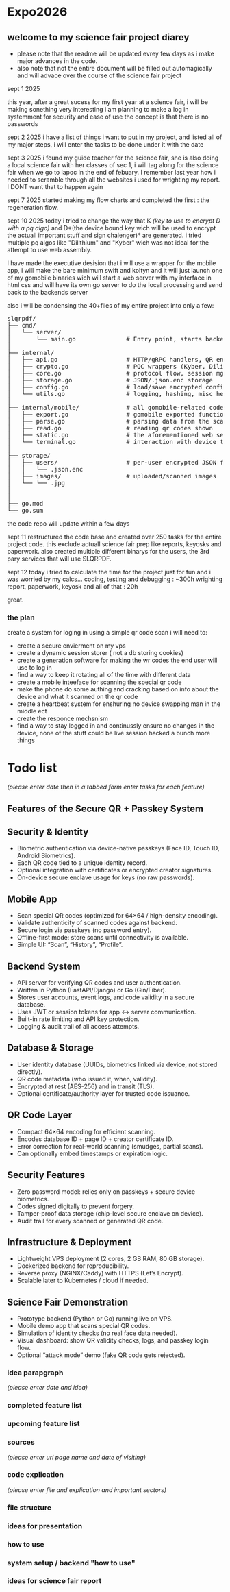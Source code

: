 # Expo2026

## welcome to my science fair project diarey

* please note that the readme will be updated evrey few days as i make major advances in the code.
* also note that not the entire document will be filled out automagically and will advace over the course of the science fair project

sept 1 2025

this year, after a great sucess for my first year at a science fair, i will be making sonething very interesting
i am planning to make a log in systemment for security and ease of use
the concept is that there is no passwords

sept 2 2025
i have a list of things i want to put in my project, and listed all of my major steps, i will enter the tasks to be done under it with the date

sept 3 2025
i found my guide teacher for the science fair, she is also doing a local science fair with her classes of sec 1, i will tag along for the science fair when we go to lapoc in the end of febuary. 
I remember last year how i needed to scramble through all the websites i used for wrighting my report. I DONT want that to happen again

sept 7 2025
started making my flow charts and completed the first : the regeneration flow. 

sept 10 2025
today i tried to change the way that K *(key to use to encrypt D with a pq algo)* and D*(the device bound key wich will be used to encrypt the actuall important stuff and sign chalenger)* are generated. i tried multiple pq algos like "Dilithium" and "Kyber" wich was not ideal for the attempt to use web assembly. 

I have made the executive desision that i will use a wrapper for the mobile app, i will make the bare minimum swift and koltyn and it will just launch one of my gomobile binaries wich will start a web server with my interface in html css and will have its own go server to do the local processing and send back to the backends server

also i will be condensing the 40+files of my entire project into only a few:

<pre>
slqrpdf/
├── cmd/
│   └── server/
│       └── main.go              # Entry point, starts backend server
│
├── internal/
│   ├── api.go                   # HTTP/gRPC handlers, QR endpoints
│   ├── crypto.go                # PQC wrappers (Kyber, Dilithium, etc.)
│   ├── core.go                  # protocol flow, session mgmt
│   ├── storage.go               # JSON/.json.enc storage
│   ├── config.go                # load/save encrypted configs
│   └── utils.go                 # logging, hashing, misc helpers
│
├── internal/mobile/             # all gomobile-related code
│   ├── export.go                # gomobile exported functions
│   ├── parse.go                 # parsing data from the scaned qr codes
│   ├── read.go                  # reading qr codes shown
│   ├── static.go                # the aforementioned web setver / main app gui
│   └── terminal.go              # interaction with device terminal/console
│
├── storage/
│   ├── users/                   # per-user encrypted JSON files
│   │   └── <user-id>.json.enc
│   ├── images/                  # uploaded/scanned images
│   └── └── <hash>.jpg
│
│
├── go.mod
└── go.sum
</pre>

the code repo will update within a few days

sept 11
restructured the code base and created over 250 tasks for the entire project code. this exclude actuall science fair prep like reports, keyosks and paperwork.
also created multiple different binarys for the users, the 3rd pary services that will use SLQRPDF. 

sept 12
today i tried to calculate the time for the project just for fun and i was worried by my calcs...
coding, testing and debugging : ~300h
wrighting report, paperwork, keyosk and all of that : 20h

great. 

### the plan
create a system for loging in using a simple qr code scan
i will need to: 
* create a secure envierment on my vps
* create a dynamic session storer ( not a db storing cookies)
* create a generation software for making the wr codes the end user will use to log in
* find a way to keep it rotating all of the time with different data
* create a mobile inteeface for scanning the special qr code
* make the phone do some authing and cracking based on info about the device and what it scanned on the qr code
* create a heartbeat system for enshuring no device swapping man in the middle ect
* create the responce mechsnism
* find a way to stay logged in and continussly ensure no changes in the device, none of the stuff could be live session hacked
a bunch more things





# Todo list 
*(please enter date then in a tabbed form enter tasks for each feature)*

## Features of the Secure QR + Passkey System
## Security & Identity
* Biometric authentication via device-native passkeys (Face ID, Touch ID, Android Biometrics).
* Each QR code tied to a unique identity record.
* Optional integration with certificates or encrypted creator signatures.
* On-device secure enclave usage for keys (no raw passwords).

## Mobile App

* Scan special QR codes (optimized for 64×64 / high-density encoding).
* Validate authenticity of scanned codes against backend.
* Secure login via passkeys (no password entry).
* Offline-first mode: store scans until connectivity is available.
* Simple UI: “Scan”, “History”, “Profile”.

## Backend System
* API server for verifying QR codes and user authentication.
* Written in Python (FastAPI/Django) or Go (Gin/Fiber).
* Stores user accounts, event logs, and code validity in a secure database.
* Uses JWT or session tokens for app <-> server communication.
* Built-in rate limiting and API key protection.
* Logging & audit trail of all access attempts.

## Database & Storage
* User identity database (UUIDs, biometrics linked via device, not stored directly).
* QR code metadata (who issued it, when, validity).
* Encrypted at rest (AES-256) and in transit (TLS).
* Optional certificate/authority layer for trusted code issuance.

## QR Code Layer
* Compact 64×64 encoding for efficient scanning.
* Encodes database ID + page ID + creator certificate ID.
* Error correction for real-world scanning (smudges, partial scans).
* Can optionally embed timestamps or expiration logic.

## Security Features
* Zero password model: relies only on passkeys + secure device biometrics.
* Codes signed digitally to prevent forgery.
* Tamper-proof data storage (chip-level secure enclave on device).
* Audit trail for every scanned or generated QR code.

## Infrastructure & Deployment
* Lightweight VPS deployment (2 cores, 2 GB RAM, 80 GB storage).
* Dockerized backend for reproducibility.
* Reverse proxy (NGINX/Caddy) with HTTPS (Let’s Encrypt).
* Scalable later to Kubernetes / cloud if needed.

## Science Fair Demonstration
* Prototype backend (Python or Go) running live on VPS.
* Mobile demo app that scans special QR codes.
* Simulation of identity checks (no real face data needed).
* Visual dashboard: show QR validity checks, logs, and passkey login flow.
* Optional “attack mode” demo (fake QR code gets rejected).


### idea parapgraph 
*(please enter date and idea)*


### completed feature list


### upcoming feature list


### sources 
*(please enter url page name and date of visiting)*


### code explication 
*(please enter file and explication and important sectors)*


### file structure


### ideas for presentation


### how to use


### system setup / backend "how to use"


### ideas for science fair report

